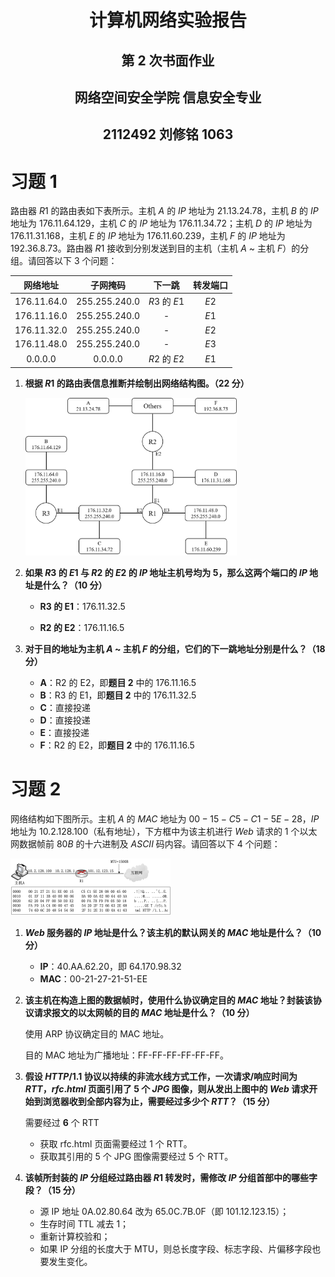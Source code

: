 # <center>**计算机网络实验报告**</center>

## <center>第 2 次书面作业</center>

## <center> **网络空间安全学院 信息安全专业**</center>

## <center> **2112492 刘修铭 1063**</center>

# 习题 1

路由器 $R1$ 的路由表如下表所示。主机 $A$ 的 $IP$ 地址为 $21.13.24.78$，主机 $B$ 的 $IP$ 地址为 $176.11.64.129$，主机 $C$ 的 $IP$ 地址为 $176.11.34.72$；主机 $D$ 的 $IP$ 地址为 $176.11.31.168$，主机 $E$ 的 $IP$ 地址为 $176.11.60.239$，主机 $F$ 的 $IP$ 地址为 $192.36.8.73$。路由器 $R1$ 接收到分别发送到目的主机（主机 $A$ ~ 主机 $F$）的分组。请回答以下 $3$ 个问题：

|   网络地址    |    子网掩码     |    下一跳    | 转发端口 |
| :-----------: | :-------------: | :----------: | :------: |
| $176.11.64.0$ | $255.255.240.0$ | $R3$ 的 $E1$ |   $E2$   |
| $176.11.16.0$ | $255.255.240.0$ |      -       |   $E1$   |
| $176.11.32.0$ | $255.255.240.0$ |      -       |   $E2$   |
| $176.11.48.0$ | $255.255.240.0$ |      -       |   $E3$   |
|   $0.0.0.0$   |    $0.0.0.0$    | $R2$ 的 $E2$ |   $E1$   |

1. **根据 $R1$ 的路由表信息推断并绘制出网络结构图。（22 分）**

   <img src="./pic/3.png" style="zoom: 33%;" />

2. **如果 $R3$ 的 $E1$ 与 $R2$ 的 $E2$ 的 $IP$ 地址主机号均为 $5$，那么这两个端口的 $IP$ 地址是什么？（10 分）**

   * **R3  的 E1**：176.11.32.5

   * **R2 的 E2**：176.11.16.5

3. **对于目的地址为主机 $A$ ~ 主机 $F$ 的分组，它们的下一跳地址分别是什么？（18 分）**
   * **A**：R2 的 E2，即**题目 2** 中的 176.11.16.5
   * **B**：R3 的 E1，即**题目 2** 中的 176.11.32.5
   * **C**：直接投递
   * **D**：直接投递
   * **E**：直接投递
   * **F**：R2 的 E2，即**题目 2** 中的 176.11.16.5



# 习题 2

网络结构如下图所示。主机 $A$ 的 $MAC$ 地址为 $00-15-C5-C1-5E-28$，$IP$ 地址为 $10.2.128.100$（私有地址），下方框中为该主机进行 $Web$ 请求的 $1$ 个以太网数据帧前 $80B$ 的十六进制及 $ASCII$ 码内容。请回答以下 $4$ 个问题：

<img src="./pic/2.png" style="zoom: 25%;" />

1. **$Web$ 服务器的 $IP$ 地址是什么？该主机的默认网关的 $MAC$ 地址是什么？（10 分）**
   * **IP**：40.AA.62.20，即 64.170.98.32
   * **MAC**：00-21-27-21-51-EE

2. **该主机在构造上图的数据帧时，使用什么协议确定目的 $MAC$ 地址？封装该协议请求报文的以太网帧的目的 $MAC$ 地址是什么？（10 分）**

   使用 ARP 协议确定目的 MAC 地址。

   目的 MAC 地址为广播地址：FF-FF-FF-FF-FF-FF。

3. **假设 $HTTP/1.1$ 协议以持续的非流水线方式工作，一次请求/响应时间为 $RTT$，$rfc.html$ 页面引用了 $5$ 个 $JPG$ 图像，则从发出上图中的 $Web$ 请求开始到浏览器收到全部内容为止，需要经过多少个 $RTT$？（15 分）**

   需要经过 **6** 个 RTT

   * 获取 rfc.html 页面需要经过 1 个 RTT。
   * 获取其引用的 5 个 JPG 图像需要经过 5 个 RTT。

4. **该帧所封装的 $IP$ 分组经过路由器 $R1$ 转发时，需修改 $IP$ 分组首部中的哪些字段？（15 分）**

   * 源 IP 地址 0A.02.80.64 改为 65.0C.7B.0F（即 101.12.123.15）；
   * 生存时间 TTL 减去 1；
   * 重新计算校验和；
   * 如果 IP 分组的长度大于 MTU，则总长度字段、标志字段、片偏移字段也要发生变化。
